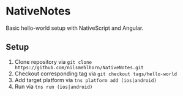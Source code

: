 # NativeNotes

Basic hello-world setup with NativeScript and Angular.

## Setup

1. Clone repository via `git clone https://github.com/nilsmehlhorn/NativeNotes.git`
2. Checkout corresponding tag via `git checkout tags/hello-world`
3. Add target platform via `tns platform add (ios|android)`
4. Run via `tns run (ios|android)`
